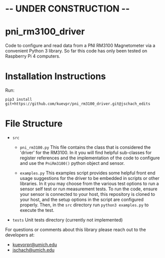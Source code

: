 # -- UNDER CONSTRUCTION -- 

# pni_rm3100_driver
Code to configure and read data from a PNI RM3100 Magnetometer via a convenient Python 3 library. So far this code has only been tested on Raspberry Pi 4 computers. 

# Installation Instructions
Run: 

```
pip3 install git+https://github.com/kuevpr/pni_rm3100_driver.git@jschach_edits
```

# File Structure
* `src`
    * `pni_rm3100.py`
This file contains the class that is considered the 'driver' for the RM3100. In it you will find helpful sub-classes for register references and the implementation of the code to configure and use the `PniRm3100()` python object and sensor.  

    * `examples.py`
This examples script provides some helpful front end usage suggestions for the driver to be embedded in scripts or other libraries. In it you may choose from the various test options to run a sensor self test or run measurement tests. To run the code, ensure your sensor is connected to your host, this repository is cloned to your host, and  the setup options in the script are configured properly. Then, in the `src` directory run `python3 examples.py` to execute the test. 

* `tests`
Unit tests directory (currently not implemented)


For questions or comments about this library please reach out to the developers at: 
* kuevorpr@umich.edu
* jschach@umich.edu



